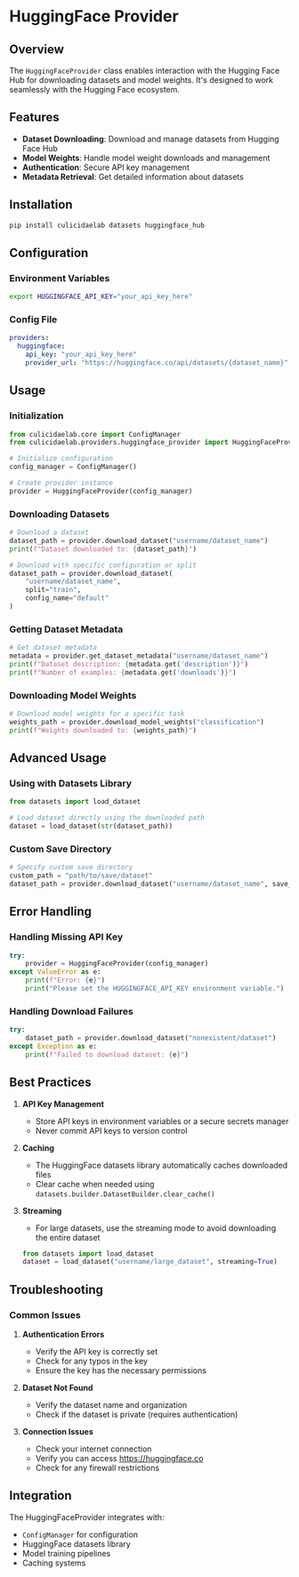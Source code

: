 # HuggingFace Provider

## Overview
The `HuggingFaceProvider` class enables interaction with the Hugging Face Hub for downloading datasets and model weights. It's designed to work seamlessly with the Hugging Face ecosystem.

## Features
- **Dataset Downloading**: Download and manage datasets from Hugging Face Hub
- **Model Weights**: Handle model weight downloads and management
- **Authentication**: Secure API key management
- **Metadata Retrieval**: Get detailed information about datasets

## Installation
```bash
pip install culicidaelab datasets huggingface_hub
```

## Configuration

### Environment Variables
```bash
export HUGGINGFACE_API_KEY="your_api_key_here"
```

### Config File
```yaml
providers:
  huggingface:
    api_key: "your_api_key_here"
    provider_url: "https://huggingface.co/api/datasets/{dataset_name}"
```

## Usage

### Initialization
```python
from culicidaelab.core import ConfigManager
from culicidaelab.providers.huggingface_provider import HuggingFaceProvider

# Initialize configuration
config_manager = ConfigManager()

# Create provider instance
provider = HuggingFaceProvider(config_manager)
```

### Downloading Datasets
```python
# Download a dataset
dataset_path = provider.download_dataset("username/dataset_name")
print(f"Dataset downloaded to: {dataset_path}")

# Download with specific configuration or split
dataset_path = provider.download_dataset(
    "username/dataset_name",
    split="train",
    config_name="default"
)
```

### Getting Dataset Metadata
```python
# Get dataset metadata
metadata = provider.get_dataset_metadata("username/dataset_name")
print(f"Dataset description: {metadata.get('description')}")
print(f"Number of examples: {metadata.get('downloads')}")
```

### Downloading Model Weights
```python
# Download model weights for a specific task
weights_path = provider.download_model_weights("classification")
print(f"Weights downloaded to: {weights_path}")
```

## Advanced Usage

### Using with Datasets Library
```python
from datasets import load_dataset

# Load dataset directly using the downloaded path
dataset = load_dataset(str(dataset_path))
```

### Custom Save Directory
```python
# Specify custom save directory
custom_path = "path/to/save/dataset"
dataset_path = provider.download_dataset("username/dataset_name", save_dir=custom_path)
```

## Error Handling

### Handling Missing API Key
```python
try:
    provider = HuggingFaceProvider(config_manager)
except ValueError as e:
    print(f"Error: {e}")
    print("Please set the HUGGINGFACE_API_KEY environment variable.")
```

### Handling Download Failures
```python
try:
    dataset_path = provider.download_dataset("nonexistent/dataset")
except Exception as e:
    print(f"Failed to download dataset: {e}")
```

## Best Practices

1. **API Key Management**
   - Store API keys in environment variables or a secure secrets manager
   - Never commit API keys to version control

2. **Caching**
   - The HuggingFace datasets library automatically caches downloaded files
   - Clear cache when needed using `datasets.builder.DatasetBuilder.clear_cache()`

3. **Streaming**
   - For large datasets, use the streaming mode to avoid downloading the entire dataset
   ```python
   from datasets import load_dataset
   dataset = load_dataset("username/large_dataset", streaming=True)
   ```

## Troubleshooting

### Common Issues

1. **Authentication Errors**
   - Verify the API key is correctly set
   - Check for any typos in the key
   - Ensure the key has the necessary permissions

2. **Dataset Not Found**
   - Verify the dataset name and organization
   - Check if the dataset is private (requires authentication)

3. **Connection Issues**
   - Check your internet connection
   - Verify you can access https://huggingface.co
   - Check for any firewall restrictions

## Integration

The HuggingFaceProvider integrates with:
- `ConfigManager` for configuration
- HuggingFace datasets library
- Model training pipelines
- Caching systems
